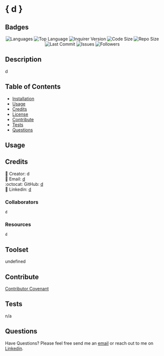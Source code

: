 
# { d }

## Badges

<p align="center">
  <img src="https://img.shields.io/github/languages/count/d/d?style=for-the-badge" alt="Languages" />
  <img src="https://img.shields.io/github/languages/top/d/d?style=for-the-badge" alt="Top Language" />
  <img src="https://img.shields.io/github/package-json/dependency-version/d/d/inquirer?style=for-the-badge?logo=npm" alt="Inquirer Version" />
  <img src="https://img.shields.io/github/languages/code-size/d/d?style=for-the-badge" alt="Code Size" />
  <img src="https://img.shields.io/github/repo-size/d/d?style=for-the-badge" alt="Repo Size" />
  <img src="https://img.shields.io/github/last-commit/d/d?style=for-the-badge" alt="Last Commit" />
  <img src="https://img.shields.io/github/issues/d/d?style=for-the-badge" alt="Issues" />
  <img src="https://img.shields.io/github/followers/d?style=social" alt="Followers" />
</p>

## Description
d

## Table of Contents

- [Installation](#installation)
- [Usage](#usage)
- [Credits](#credits)
- [License](#license)
- [Contribute](#contribute)
- [Tests](#tests)
- [Questions](#questions)



## Usage



## Credits

:bust_in_silhouette: Creator: d<br>
:email: Email: [d](mailto:d)<br>
:octocat: GitHub: [d](https://github.com/d/)<br>
:briefcase: Linkedin: [d](https://linkedin.com/in/d/)<br>

### Collaborators

    d

### Resources

    d

## Toolset



undefined

## Contribute

[Contributor Covenant](https://www.contributor-covenant.org/)

## Tests

n/a

## Questions

Have Questions?
Please feel free send me an [email](mailto:d) or reach out to me on [Linkedin](https://linkedin.com/in/d/).

